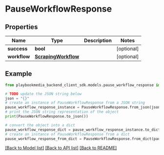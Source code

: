 # PauseWorkflowResponse


## Properties

Name | Type | Description | Notes
------------ | ------------- | ------------- | -------------
**success** | **bool** |  | [optional] 
**workflow** | [**ScrapingWorkflow**](ScrapingWorkflow.md) |  | [optional] 

## Example

```python
from playbookmedia_backend_client_sdk.models.pause_workflow_response import PauseWorkflowResponse

# TODO update the JSON string below
json = "{}"
# create an instance of PauseWorkflowResponse from a JSON string
pause_workflow_response_instance = PauseWorkflowResponse.from_json(json)
# print the JSON string representation of the object
print(PauseWorkflowResponse.to_json())

# convert the object into a dict
pause_workflow_response_dict = pause_workflow_response_instance.to_dict()
# create an instance of PauseWorkflowResponse from a dict
pause_workflow_response_from_dict = PauseWorkflowResponse.from_dict(pause_workflow_response_dict)
```
[[Back to Model list]](../README.md#documentation-for-models) [[Back to API list]](../README.md#documentation-for-api-endpoints) [[Back to README]](../README.md)


